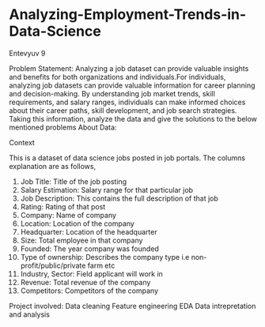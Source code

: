 # Analyzing-Employment-Trends-in-Data-Science
Entevyuv 9

Problem Statement:
Analyzing a job dataset can provide valuable insights and benefits for both organizations and
individuals.For individuals, analyzing job datasets can provide valuable information for career
planning and decision-making. By understanding job market trends, skill requirements, and
salary ranges, individuals can make informed choices about their career paths, skill
development, and job search strategies. Taking this information, analyze the data and give the
solutions to the below mentioned problems
About Data:

Context

This is a dataset of data science jobs posted in job portals.
The columns explanation are as follows,
1. Job Title: Title of the job posting
2. Salary Estimation: Salary range for that particular job
3. Job Description: This contains the full description of that job
4. Rating: Rating of that post
5. Company: Name of company
6. Location: Location of the company
7. Headquarter: Location of the headquarter
8. Size: Total employee in that company
9. Founded: The year company was founded
10. Type of ownership: Describes the company type i.e non-profit/public/private farm etc
11. Industry, Sector: Field applicant will work in
12. Revenue: Total revenue of the company
13. Competitors: Competitors of the company

Project involved:
Data cleaning
Feature engineering
EDA
Data intrepretation and analysis

